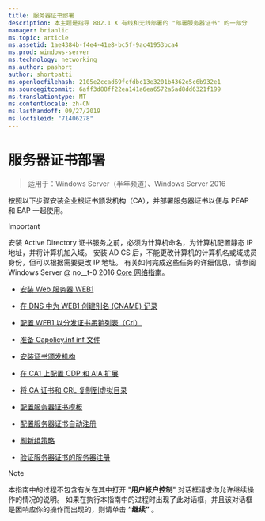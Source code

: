 ```yaml
---
title: 服务器证书部署
description: 本主题是指导 802.1 X 有线和无线部署的 "部署服务器证书" 的一部分
manager: brianlic
ms.topic: article
ms.assetid: 1ae4384b-f4e4-41e8-bc5f-9ac41953bca4
ms.prod: windows-server
ms.technology: networking
ms.author: pashort
author: shortpatti
ms.openlocfilehash: 2105e2ccad69fcfdbc13e3201b4362e5c6b932e1
ms.sourcegitcommit: 6aff3d88ff22ea141a6ea6572a5ad8dd6321f199
ms.translationtype: MT
ms.contentlocale: zh-CN
ms.lasthandoff: 09/27/2019
ms.locfileid: "71406278"
---
```

# <a name="server-certificate-deployment"></a>服务器证书部署

>适用于：Windows Server（半年频道）、Windows Server 2016

按照以下步骤安装企业根证书颁发机构（CA），并部署服务器证书以便与 PEAP 和 EAP 一起使用。  
  
> [!IMPORTANT]  
> 安装 Active Directory 证书服务之前，必须为计算机命名，为计算机配置静态 IP 地址，并将计算机加入域。 安装 AD CS 后，不能更改计算机的计算机名或域成员身份，但可以根据需要更改 IP 地址。 有关如何完成这些任务的详细信息，请参阅 Windows Server @ no__t-0 2016 [Core 网络指南](../../Core-Network-Guide.md)。  

  
-   [安装 Web 服务器 WEB1](../../../core-network-guide/cncg/server-certs/Install-the-Web-Server-WEB1.md)  
  
-   [在 DNS 中为 WEB1 创建别名 (CNAME) 记录](../../../core-network-guide/cncg/server-certs/Create-an-Alias-CNAME-Record-in-DNS-for-WEB1.md)  
  
-   [配置 WEB1 以分发证书吊销列表（Crl）](../../../core-network-guide/cncg/server-certs/Configure-WEB1-to-Distribute-Certificate-Revocation-Lists.md)  
  
-   [准备 Capolicy.inf inf 文件](../../../core-network-guide/cncg/server-certs/Prepare-the-CAPolicy-inf-File.md)  
  
-   [安装证书颁发机构](../../../core-network-guide/cncg/server-certs/Install-the-Certification-Authority.md)  
  
-   [在 CA1 上配置 CDP 和 AIA 扩展](../../../core-network-guide/cncg/server-certs/Configure-the-CDP-and-AIA-Extensions-on-CA1.md)  
  
-   [将 CA 证书和 CRL 复制到虚拟目录](../../../core-network-guide/cncg/server-certs/Copy-the-CA-Certificate-and-CRL-to-the-Virtual-Directory.md)  
  
-   [配置服务器证书模板](../../../core-network-guide/cncg/server-certs/Configure-the-Server-Certificate-Template.md)  
  
-   [配置服务器证书自动注册](../../../core-network-guide/cncg/server-certs/Configure-Server-Certificate-Autoenrollment.md)  
  
-   [刷新组策略](../../../core-network-guide/cncg/server-certs/Refresh-Group-Policy.md)  
  
-   [验证服务器证书的服务器注册](../../../core-network-guide/cncg/server-certs/Verify-Server-Enrollment-of-a-Server-Certificate.md)  
  
> [!NOTE]  
> 本指南中的过程不包含有关在其中打开 "**用户帐户控制**" 对话框请求你允许继续操作的情况的说明。 如果在执行本指南中的过程时出现了此对话框，并且该对话框是因响应你的操作而出现的，则请单击 **“继续”** 。  
  


